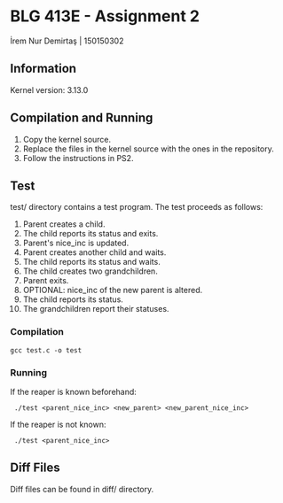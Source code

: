 # BLG 413E - Assignment 2
İrem Nur Demirtaş | 150150302

## Information
Kernel version: 3.13.0

## Compilation and Running
1. Copy the kernel source. 
2. Replace the files in the kernel source with the ones in the repository.
3. Follow the instructions in PS2.

## Test
test/ directory contains a test program. The test proceeds as follows:
1. Parent creates a child.
2. The child reports its status and exits.
3. Parent's nice_inc is updated.
4. Parent creates another child and waits.
5. The child reports its status and waits.
6. The child creates two grandchildren.
7. Parent exits.
8. OPTIONAL: nice_inc of the new parent is altered.
9. The child reports its status.
10. The grandchildren report their statuses.

### Compilation
``` gcc test.c -o test ```

### Running
If the reaper is known beforehand:

``` ./test <parent_nice_inc> <new_parent> <new_parent_nice_inc>```

If the reaper is not known:

``` ./test <parent_nice_inc>```

## Diff Files
Diff files can be found in diff/ directory.